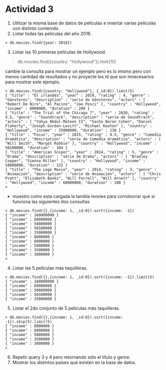 # Actividad 3
1. Utilizar la misma base de datos de películas e insertar varias películas con distinto contenido.
2. Listar todas las películas del año 2018.
```
> db.movies.find({year: 2018})
```
3. Listar las 10 primeras películas de Hollywood.
> db.movies.find({country: "Hollywood"}).limit(10)

 cambie la consulta para mostrar un ejemplo pero es lo mismo pero con menos cantidad de resultados y  no proyecte los id que son innecesarios para mostrar este ejemplo.
```
> db.movies.find({country: "Hollywood"}, {_id:0}).limit(5)
{ "title" : "El irlandés", "year" : 2019, "rating" : 4, "genre" : "Gánsteres", "description" : "serie de Gánsteres", "actors" : [ "Robert De Niro", "Al Pacino", "Joe Pesci" ], "country" : "Hollywood", "income" : 8000000, "duration" : 209 }
{ "title" : "The Trial of the Chicago 7", "year" : 2020, "rating" : 4.5, "genre" : "Soundtrack", "description" : "serie de Soundtrack", "actors" : [ "Yahya Abdul-Mateen II", "Sacha Baron Cohen", "Daniel Flaherty", "Joseph Gordon-Levitt", "Michael Keaton" ], "country" : "Hollywood", "income" : 35000000, "duration" : 130 }
{ "title" : "Focus", "year" : 2015, "rating" : 4.5, "genre" : "Comedia dramática", "description" : "serie de Comedia dramática", "actors" : [ "Will Smith", "Margot Robbie" ], "country" : "Hollywood", "income" : 50100000, "duration" : 104 }
{ "title" : "American Sniper", "year" : 2014, "rating" : 5, "genre" : "Drama", "description" : "serie de Drama", "actors" : [ "Bradley Cooper", "Sienna Miller" ], "country" : "Hollywood", "income" : 58800000, "duration" : 132 }
{ "title" : "The Lego Movie", "year" : 2014, "rating" : 3, "genre" : "Animación", "description" : "serie de Animación", "actors" : [ "Chris Pratt", "Elizabeth Banks", "Will Ferrell", "Will Arnett" ], "country" : "Hollywood", "income" : 60000000, "duration" : 100 }
>
```
 - muestro como esta cargada la tambla movies para corroborrar que si funciona las siguientes dos consultas
```
> db.movies.find({},{income: 1, _id:0}).sort({income: -1})
{ "income" : 160000000 }
{ "income" : 60000000 }
{ "income" : 58800000 }
{ "income" : 50100000 }
{ "income" : 35000000 }
{ "income" : 8000000 }
{ "income" : 6000000 }
{ "income" : 5000000 }
{ "income" : 3500000 }
{ "income" : 3000000 }
>
```
4. Listar las 5 películas más taquilleras.
```
> db.movies.find({},{income: 1, _id:0}).sort({income: -1}).limit(5)
{ "income" : 160000000 }
{ "income" : 60000000 }
{ "income" : 58800000 }
{ "income" : 50100000 }
{ "income" : 35000000 }
```
5. Listar el 2do conjunto de 5 películas más taquilleras.
```
> db.movies.find({},{income: 1, _id:0}).sort({income: -1}).skip(5).limit(5)
{ "income" : 8000000 }
{ "income" : 6000000 }
{ "income" : 5000000 }
{ "income" : 3500000 }
{ "income" : 3000000 }
>
```
6. Repetir query 3 y 4 pero retornando sólo el título y genre.
7. Mostrar los distintos países que existen en la base de datos.


